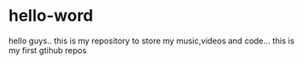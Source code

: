 # hello-word
hello guys.. this is my repository to store my music,videos and code...
this is my first gtihub repos
